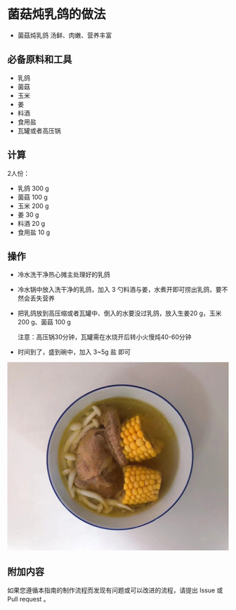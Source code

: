 # 菌菇炖乳鸽的做法

- 菌菇炖乳鸽 汤鲜、肉嫩、营养丰富

## 必备原料和工具

* 乳鸽
* 菌菇
* 玉米
* 姜
* 料酒
* 食用盐
* 瓦罐或者高压锅

## 计算

2人份：

* 乳鸽 300 g
* 菌菇 100 g
* 玉米 200 g
* 姜  30 g
* 料酒 20 g
* 食用盐 10 g

## 操作

* 冷水洗干净热心摊主处理好的乳鸽
* 冷水锅中放入洗干净的乳鸽，加入 3 勺料酒与姜，水煮开即可捞出乳鸽，要不然会丢失营养
* 把乳鸽放到高压缩或者瓦罐中、倒入的水要没过乳鸽，放入生姜20 g，玉米200 g、菌菇 100 g

  注意：高压锅30分钟，瓦罐需在水烧开后转小火慢炖40-60分钟
* 时间到了，盛到碗中，加入 3~5g 盐 即可

![示例菜成品](./菌菇炖乳鸽.jpg)


## 附加内容

如果您遵循本指南的制作流程而发现有问题或可以改进的流程，请提出 Issue 或 Pull request 。
